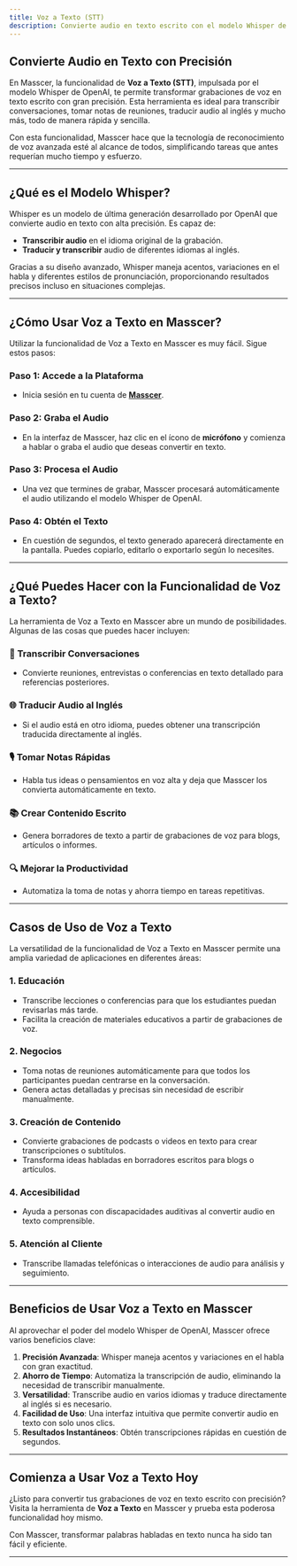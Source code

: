 ```yaml
---
title: Voz a Texto (STT)
description: Convierte audio en texto escrito con el modelo Whisper de OpenAI en Masscer.
---
```


## Convierte Audio en Texto con Precisión

En Masscer, la funcionalidad de **Voz a Texto (STT)**, impulsada por el modelo Whisper de OpenAI, te permite transformar grabaciones de voz en texto escrito con gran precisión. Esta herramienta es ideal para transcribir conversaciones, tomar notas de reuniones, traducir audio al inglés y mucho más, todo de manera rápida y sencilla.

Con esta funcionalidad, Masscer hace que la tecnología de reconocimiento de voz avanzada esté al alcance de todos, simplificando tareas que antes requerían mucho tiempo y esfuerzo.

---

## ¿Qué es el Modelo Whisper?

Whisper es un modelo de última generación desarrollado por OpenAI que convierte audio en texto con alta precisión. Es capaz de:

- **Transcribir audio** en el idioma original de la grabación.
- **Traducir y transcribir** audio de diferentes idiomas al inglés.

Gracias a su diseño avanzado, Whisper maneja acentos, variaciones en el habla y diferentes estilos de pronunciación, proporcionando resultados precisos incluso en situaciones complejas.

---

## ¿Cómo Usar Voz a Texto en Masscer?

Utilizar la funcionalidad de Voz a Texto en Masscer es muy fácil. Sigue estos pasos:

### Paso 1: Accede a la Plataforma
- Inicia sesión en tu cuenta de **[Masscer](https://www.masscer.com/tts)**.

### Paso 2: Graba el Audio
- En la interfaz de Masscer, haz clic en el ícono de **micrófono** y comienza a hablar o graba el audio que deseas convertir en texto.

### Paso 3: Procesa el Audio
- Una vez que termines de grabar, Masscer procesará automáticamente el audio utilizando el modelo Whisper de OpenAI.

### Paso 4: Obtén el Texto
- En cuestión de segundos, el texto generado aparecerá directamente en la pantalla. Puedes copiarlo, editarlo o exportarlo según lo necesites.

---

## ¿Qué Puedes Hacer con la Funcionalidad de Voz a Texto?

La herramienta de Voz a Texto en Masscer abre un mundo de posibilidades. Algunas de las cosas que puedes hacer incluyen:

### 📝 Transcribir Conversaciones
- Convierte reuniones, entrevistas o conferencias en texto detallado para referencias posteriores.

### 🌐 Traducir Audio al Inglés
- Si el audio está en otro idioma, puedes obtener una transcripción traducida directamente al inglés.

### 🎙️ Tomar Notas Rápidas
- Habla tus ideas o pensamientos en voz alta y deja que Masscer los convierta automáticamente en texto.

### 📚 Crear Contenido Escrito
- Genera borradores de texto a partir de grabaciones de voz para blogs, artículos o informes.

### 🔍 Mejorar la Productividad
- Automatiza la toma de notas y ahorra tiempo en tareas repetitivas.

---

## Casos de Uso de Voz a Texto

La versatilidad de la funcionalidad de Voz a Texto en Masscer permite una amplia variedad de aplicaciones en diferentes áreas:

### 1. **Educación**
- Transcribe lecciones o conferencias para que los estudiantes puedan revisarlas más tarde.
- Facilita la creación de materiales educativos a partir de grabaciones de voz.

### 2. **Negocios**
- Toma notas de reuniones automáticamente para que todos los participantes puedan centrarse en la conversación.
- Genera actas detalladas y precisas sin necesidad de escribir manualmente.

### 3. **Creación de Contenido**
- Convierte grabaciones de podcasts o videos en texto para crear transcripciones o subtítulos.
- Transforma ideas habladas en borradores escritos para blogs o artículos.

### 4. **Accesibilidad**
- Ayuda a personas con discapacidades auditivas al convertir audio en texto comprensible.

### 5. **Atención al Cliente**
- Transcribe llamadas telefónicas o interacciones de audio para análisis y seguimiento.

---

## Beneficios de Usar Voz a Texto en Masscer

Al aprovechar el poder del modelo Whisper de OpenAI, Masscer ofrece varios beneficios clave:

1. **Precisión Avanzada**: Whisper maneja acentos y variaciones en el habla con gran exactitud.
2. **Ahorro de Tiempo**: Automatiza la transcripción de audio, eliminando la necesidad de transcribir manualmente.
3. **Versatilidad**: Transcribe audio en varios idiomas y traduce directamente al inglés si es necesario.
4. **Facilidad de Uso**: Una interfaz intuitiva que permite convertir audio en texto con solo unos clics.
5. **Resultados Instantáneos**: Obtén transcripciones rápidas en cuestión de segundos.

---

## Comienza a Usar Voz a Texto Hoy

¿Listo para convertir tus grabaciones de voz en texto escrito con precisión? Visita la herramienta de **Voz a Texto** en Masscer y prueba esta poderosa funcionalidad hoy mismo.

Con Masscer, transformar palabras habladas en texto nunca ha sido tan fácil y eficiente.

---

